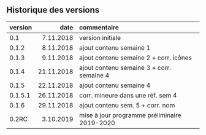 ## Historique des versions

| version | date | commentaire |
| :------ | ----: | :--------- |
| 0.1 | 7.11.2018 | version initiale |
| 0.1.2 | 8.11.2018 | ajout contenu semaine 1 |
| 0.1.3 | 9.11.2018 | ajout contenu semaine 2 + corr. icônes |
| 0.1.4 | 21.11.2018 | ajout contenu semaine 3 + corr. semaine 4 |
| 0.1.5 | 22.11.2018 | ajout contenu semaine 4 |
| 0.1.5.1 | 26.11.2018 | corr. mineure dans une réf. sem 4 |
| 0.1.6 | 29.11.2018 | ajout contenu sem. 5 + corr. nom |
| 0.2RC | 3.10.2019 | mise à jour programme préliminaire 2019-2020 |
